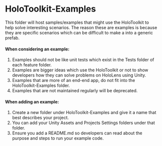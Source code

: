 # HoloToolkit-Examples
This folder will host samples/examples that might use the HoloToolkit to help solve interesting scenarios.
The reason these are examples is because they are specific scenarios which can be difficult to make a into a generic prefab.

#### When considering an example:

1. Examples should not be like unit tests which exist in the Tests folder of each feature folder.
2. Examples are bigger ideas which use the HoloToolkit or not to show developers how they can solve problems on HoloLens using Unity.
3. Examples that are more of an end-end app, do not fit into the HoloToolkit-Examples folder.
4. Examples that are not maintained regularly will be deprecated.

#### When adding an example:

1. Create a new folder under HoloToolkit-Examples and give it a name that best describes your project.
2. You can add your Unity Assets and Projects Settings folders under that folder.
3. Ensure you add a README.md so developers can read about the purpose and steps to run your example code.